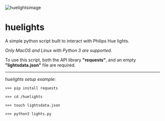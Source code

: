 ![huelightsimage](https://i.imgur.com/pJNZcSE.png)

# huelights
A simple python script built to interact with Philips Hue lights.


*Only MacOS and Linux with Python 3 are supported.*


To use this script, both the API library **"requests"**, and an empty **"lightsdata.json"** file are required.


---
*huelights setup example:*

```
>>> pip install requests

>>> cd /huelights

>>> touch lightsdata.json

>>> python3 lights.py
```
